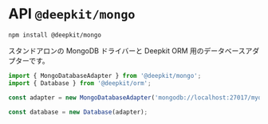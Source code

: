 # API `@deepkit/mongo`

```shell
npm install @deepkit/mongo
```

スタンドアロンの MongoDB ドライバーと Deepkit ORM 用のデータベースアダプターです。

```typescript
import { MongoDatabaseAdapter } from '@deepkit/mongo';
import { Database } from '@deepkit/orm';

const adapter = new MongoDatabaseAdapter('mongodb://localhost:27017/mydatabase');

const database = new Database(adapter);
```

<api-docs package="@deepkit/mongo"></api-docs>